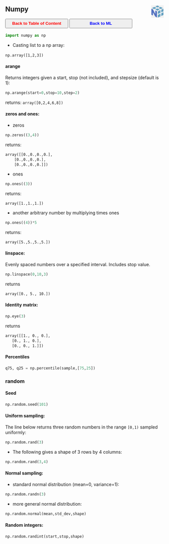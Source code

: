 ## Numpy <img src="../img/numpy_logo.jpg" width="40" height="40" style="float: right;" />

<a><button name="button" style = "color:red;width:200px;height:30px;cursor:pointer" onclick="window.location.href='https://reynier0611.github.io';">**Back to Table of Content**</button></a> <a><button name="button" style = "color:blue;width:200px;height:30px;cursor:pointer" onclick="window.location.href='https://reynier0611.github.io/ml/ml.html';">**Back to ML**</button></a>

```python
import numpy as np
```

- Casting list to a np array:

```np.array([1,2,3])```

#### arange

Returns integers given a start, stop (not included), and stepsize (default is 1):

```python
np.arange(start=0,stop=10,step=2)
```

returns: ```array([0,2,4,6,8])```

#### zeros and ones:

* zeros

```python
np.zeros((3,4))
```

returns:

```
array([[0.,0.,0.,0.],
	[0.,0.,0.,0.],
	[0.,0.,0.,0.]])
```

* ones

```python
np.ones((3))
```

returns:

```
array([1.,1.,1.])
```

* another arbitrary number by multiplying times ones

```python
np.ones((4))*5
```

returns:

```
array([5.,5.,5.,5.])
```

#### linspace:

Evenly spaced numbers over a specified interval. Includes stop value.

```python
np.linspace(0,10,3)
```

returns

```
array([0., 5., 10.])
```

#### Identity matrix:

```python
np.eye(3)
```

returns

```
array([[1., 0., 0.],
   [0., 1., 0.],
   [0., 0., 1.]])
```

#### Percentiles

```python
q75, q25 = np.percentile(sample,[75,25])
```

### random

#### Seed

```python
np.random.seed(101)
```

#### Uniform sampling:

The line below returns three random numbers in the range ```[0,1)``` sampled uniformly:

```python
np.random.rand(3)
```

- The following gives a shape of 3 rows by 4 columns:

```python
np.random.rand(3,4)
```

#### Normal sampling:

* standard normal distribution (mean=0, variance=1):

```python
np.random.randn(3)
```

* more general normal distribution:

```python
np.random.normal(mean,std_dev,shape)
```

#### Random integers:

```python
np.random.randint(start,stop,shape)
```